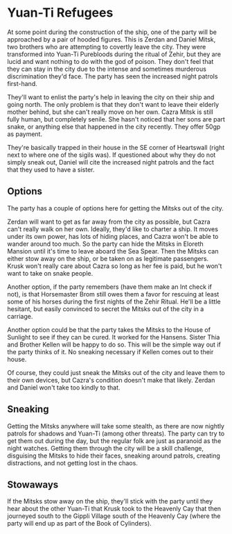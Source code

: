 # Yuan-Ti Refugees
At some point during the construction of the ship, one of the party will be approached by a pair of hooded figures. This is Zerdan and Daniel Mitsk, two brothers who are attempting to covertly leave the city. They were transformed into Yuan-Ti Purebloods during the ritual of Zehir, but they are lucid and want nothing to do with the god of poison. They don't feel that they can stay in the city due to the intense and sometimes murderous discrimination they'd face. The party has seen the increased night patrols first-hand.

They'll want to enlist the party's help in leaving the city on their ship and going north. The only problem is that they don't want to leave their elderly mother behind, but she can't really move on her own. Cazra Mitsk is still fully human, but completely senile. She hasn't noticed that her sons are part snake, or anything else that happened in the city recently. They offer 50gp as payment.

They're basically trapped in their house in the SE corner of Heartswall (right next to where one of the sigils was). If questioned about why they do not simply sneak out, Daniel will cite the increased night patrols and the fact that they used to have a sister.

## Options
The party has a couple of options here for getting the Mitsks out of the city.

Zerdan will want to get as far away from the city as possible, but Cazra can't really walk on her own. Ideally, they'd like to charter a ship. It moves under its own power, has lots of hiding places, and Cazra won't be able to wander around too much. So the party can hide the Mitsks in Eloreth Mansion until it's time to leave aboard the Sea Spear. Then the Mitsks can either stow away on the ship, or be taken on as legitimate passengers. Krusk won't really care about Cazra so long as her fee is paid, but he won't want to take on snake people.

Another option, if the party remembers (have them make an Int check if not), is that Horsemaster Brom still owes them a favor for rescuing at least some of his horses during the first nights of the Zehir Ritual. He'll be a little hesitant, but easily convinced to secret the Mitsks out of the city in a carriage.

Another option could be that the party takes the Mitsks to the House of Sunlight to see if they can be cured. It worked for the Hansens. Sister Thia and Brother Kellen will be happy to do so. This will be the simple way out if the party thinks of it. No sneaking necessary if Kellen comes out to their house.

Of course, they could just sneak the Mitsks out of the city and leave them to their own devices, but Cazra's condition doesn't make that likely. Zerdan and Daniel won't take too kindly to that.

## Sneaking
Getting the Mitsks anywhere will take some stealth, as there are now nightly patrols for shadows and Yuan-Ti (among other threats). The party can try to get them out during the day, but the regular folk are just as paranoid as the night watches. Getting them through the city will be a skill challenge, disguising the Mitsks to hide their faces, sneaking around patrols, creating distractions, and not getting lost in the chaos.

## Stowaways
If the Mitsks stow away on the ship, they'll stick with the party until they hear about the other Yuan-Ti that Krusk took to the Heavenly Cay that then journeyed south to the Gippli Village south of the Heavenly Cay (where the party will end up as part of the Book of Cylinders).
